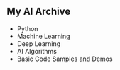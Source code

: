 ## My AI Archive
- Python
- Machine Learning
- Deep Learning
- AI Algorithms
- Basic Code Samples and Demos

